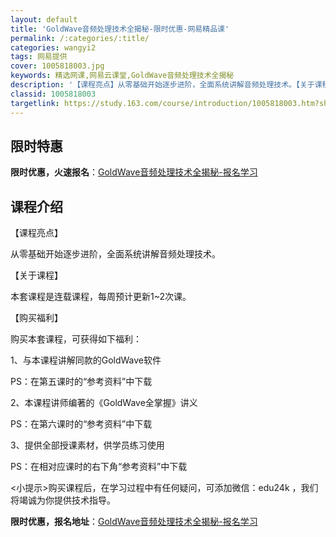 ```yaml
---
layout: default
title: 'GoldWave音频处理技术全揭秘-限时优惠-网易精品课'
permalink: /:categories/:title/
categories: wangyi2
tags: 网易提供
cover: 1005818003.jpg
keywords: 精选网课,网易云课堂,GoldWave音频处理技术全揭秘
description: '【课程亮点】从零基础开始逐步进阶，全面系统讲解音频处理技术。【关于课程】本套课程是连载课程，每周预计更新1~2次课。【购'
classid: 1005818003
targetlink: https://study.163.com/course/introduction/1005818003.htm?share=1&shareId=1025206652&utm_campaign=share&utm_medium=iphoneShare&utm_source=&utm_u=1025206652
---
```


## 限时特惠

**限时优惠，火速报名**：[GoldWave音频处理技术全揭秘-报名学习](https://study.163.com/course/introduction/1005818003.htm?share=1&shareId=1025206652&utm_campaign=share&utm_medium=iphoneShare&utm_source=&utm_u=1025206652)

## 课程介绍

【课程亮点】

从零基础开始逐步进阶，全面系统讲解音频处理技术。

【关于课程】

本套课程是连载课程，每周预计更新1~2次课。

【购买福利】

购买本套课程，可获得如下福利：

1、与本课程讲解同款的GoldWave软件

PS：在第五课时的“参考资料”中下载

2、本课程讲师编著的《GoldWave全掌握》讲义

PS：在第六课时的“参考资料”中下载

3、提供全部授课素材，供学员练习使用

PS：在相对应课时的右下角“参考资料”中下载

<小提示>购买课程后，在学习过程中有任何疑问，可添加微信：edu24k ，我们将竭诚为你提供技术指导。

**限时优惠，报名地址**：[GoldWave音频处理技术全揭秘-报名学习](https://study.163.com/course/introduction/1005818003.htm?share=1&shareId=1025206652&utm_campaign=share&utm_medium=iphoneShare&utm_source=&utm_u=1025206652)

